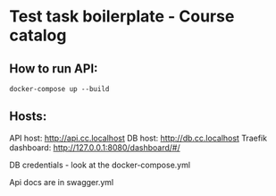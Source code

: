 # Test task boilerplate - Course catalog

## How to run API:

```
docker-compose up --build
```

## Hosts:
API host: http://api.cc.localhost
DB host: http://db.cc.localhost
Traefik dashboard: http://127.0.0.1:8080/dashboard/#/


DB credentials - look at the docker-compose.yml

Api docs are in swagger.yml